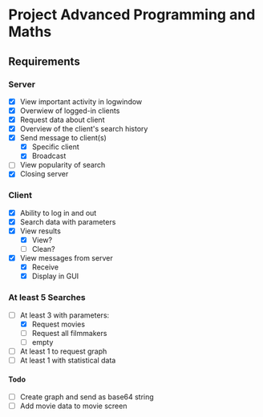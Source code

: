 # Project Advanced Programming and Maths

## Requirements

### Server
- [X] View important activity in logwindow
- [X] Overwiew of logged-in clients
- [X] Request data about client
- [X] Overview of the client's search history
- [X] Send message to client(s)
  - [X] Specific client
  - [X] Broadcast
- [ ] View popularity of search
- [X] Closing server

### Client
- [X] Ability to log in and out
- [X] Search data with parameters
- [X] View results
  - [X] View?
  - [ ] Clean?
- [X] View messages from server
  - [X] Receive
  - [X] Display in GUI

### At least 5 Searches
- [ ] At least 3 with parameters:
  - [X] Request movies
  - [ ] Request all filmmakers
  - [ ] empty
  
- [ ] At least 1 to request graph
- [ ] At least 1 with statistical data

#### Todo
- [ ] Create graph and send as base64 string
- [ ] Add movie data to movie screen
